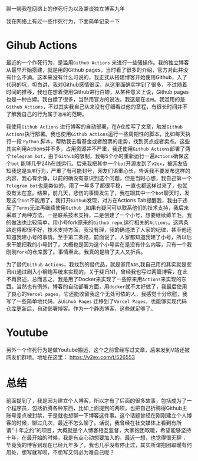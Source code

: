 

聊一聊我在网络上的作死行为以及兼谈独立博客九年


我在网络上有过一些作死行为，下面简单记录一下

# Gihub Actions

最近的一个作死行为，是滥用`Github Actions` 来进行一些骚操作。我的独立博客从最早开始搭建，就是用的Github pages，当时看了很多的介绍，官方对此并没有什么不满。这本来没有什么可说的，我正式从搭建博客开始使用Github，入了代码的坑，坦白讲，我对Github感情很深，从这里面确实学到了很多，不过随着时间的推移，我也在想着使用Github进行白嫖，从某种意义上说，Github pages也是一种白嫖。我白嫖了很多，当然用官方的说法，我这是在`滥用`。我滥用的是`Github Actions`，不过其实我自己从来没有仔细看过他的章程，有很长时间并不了解我自己的行为属于`滥用`的范畴。

我使用`Github Actions` 进行博客的自动部署，在A仓库写了文章，触发`Github Actions`执行部署。我也使用`Github Actions`运行一些周期性的脚本，比如每天执行一段 `Python` 脚本，帮助我去看基金或者股票的走势，找到买点或者卖点。这些其实利用Actions并不多，占用资源并不严重，我还使用`Github Actions`部署了两个`telegram bot`，由于`Github`的限制，我每5个小时重新运行一遍`Actions`确保这个`bot` 能够几乎24h在线运行。后来我把其中一个`bot`开源发到了`v2ex`，被网友告知我这是`滥用`行为，严重了有可能封号，网友们语重心长，告诉我不要发布这样的内容，我心有余悸，以前的确没有意识到这个问题，但是当时心想，我自己第一个`Telegram bot`也是类似的，用了一年多了都很平稳，一直也都这样过来了，也就没有太在意。结果，前几天，悲伤的事情发生了，我在跟其中一个`bot`聊天时，发现这个`bot`不能用了，我打开`Github`发现，对方在Actions Tab提醒我，我由于违反了`Terms`无法再继续使用`Github `,如果有疑问可以联系他们的技术支持，我后来采取了两种方法，一是联系技术支持，二是创建了一个小号，想要继续薅羊毛，我的做法也比较简单，用小号fork原来的`Github repo`,运行相关的`Actions`。这两条路走得都很不好，技术支持方面，我没有理，我的确违法了人家的纪律，甚至他还知道我建小号的事情。至于第二条路，前面说了，人家都知道我建了小号，所以后来干脆把我的小号封了，大概也是因为这个小号实在是没有什么内容，只有一个我刚刚`fork`的仓库罢了。事情至此，我真的是陪了夫人又折兵。

为了替代`Github Actions`，我找到的替代品，就是家用`NAS`,我自己用的其实就是斐讯`N1`通过刷入小钢炮系统来实现的，关于斐讯N1，曾经我也写过两篇博客，在此不再赘述，总而言之，我是用了Docker来实现了一些原来用`Actions`来实现的东西。当然也有例外，博客的自动部署方面，用`docker`就不太好做了，我最后使用了良心的`Vercel pages`，它还能收留我这个无处可依的人，我感觉十分欣慰，我写了一些简单地代码，从`Gihub Pages` 迁移到了`Vercel Pages`，也能够实现代码仓库更新后，自动部署博客。作为一个静态博客，这些就足够了。

# Youtube 

另外一个作死行为是做Youtube搬运，这个之前曾经写过文章，后来发到V站还被网友们群喷。地址在这里： https://v2ex.com/t/526553

# 总结

前面提到了，我是因为建立个人博客，所以才有了后面的很多故事，包括成为了一个程序员，包括折腾各种东西，比如上面提到的两项，也把自己折腾得Github主账号差点被封禁，于是就也想聊一下博客这件事。这个话题曾经在刚刚建立个人博客的时候，聊过几次，最近不怎么聊了。话说，我曾经在社交媒体上看到有所谓“十年之约”的项目，大概就是个人博客相互监督，大家抱团取暖，希望能够坚持十年，在最开始的时候，我是有点心动想要加入的，最近一想，也觉得很无聊 ，毕竟我的博客到现在已经九年多了，我也几乎没有停止过，其实所谓抱团取暖有何用处，想写就写呗，不想写又何必为难自己呢？





